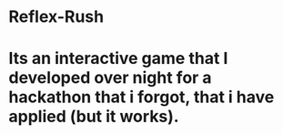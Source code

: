 # Reflex-Rush
# Its an interactive game that I developed over night for a hackathon that i forgot, that i have applied (but it works).

